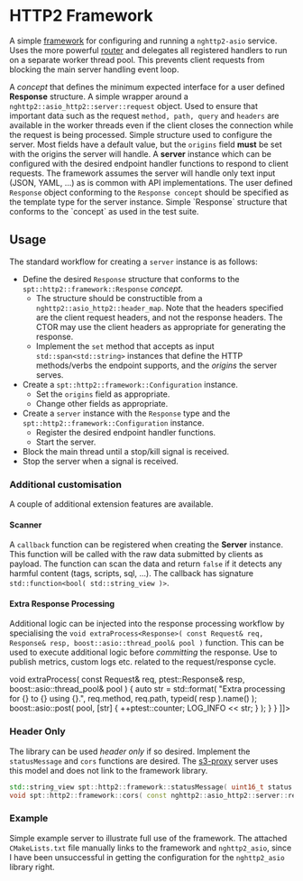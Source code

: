 # HTTP2 Framework
A simple [framework](https://github.com/sptrakesh/nghttp2-asio/tree/framework)
for configuring and running a `nghttp2-asio` service.  Uses the
more powerful [router](https://github.com/sptrakesh/http-router) and delegates all
registered handlers to run on a separate worker thread pool.  This prevents client
requests from blocking the main server handling event loop.

<tabs id="nghttp2-asio-framework">
  <tab title="Response" id="nghttp2-asio-framework-response">
    A <i>concept</i> that defines the minimum expected interface for a user defined <strong>Response</strong> structure.
    <code-block lang="C++" src="nghttp2/asio/response.hpp" collapsible="true"/>
  </tab>
  <tab title="Request" id="nghttp2-asio-framework-request">
    A simple wrapper around a <code>nghttp2::asio_http2::server::request</code> object.  Used to ensure that important data such as the request <code>method, path, query</code> and <code>headers</code> are available in the worker threads even if the client closes the connection while the request is being processed.
    <code-block lang="C++" src="nghttp2/asio/request.hpp" collapsible="true"/>
  </tab>
  <tab title="Configuration" id="nghttp2-asio-framework-configuration">
    Simple structure used to configure the server.  Most fields have a default value, but the <code>origins</code> field <strong>must</strong> be set with the origins the server will handle.
    <code-block lang="C++" src="nghttp2/asio/configuration.hpp" collapsible="true"/>
  </tab>
  <tab title="Server" id="nghttp2-asio-framework-server">
    A <strong>server</strong> instance which can be configured with the desired endpoint handler functions to respond to client requests.  The framework assumes the server will handle only text input (JSON, YAML, ...) as is common with API implementations.  The user defined <code>Response</code> object conforming to the <code>Response concept</code> should be specified as the template type for the server instance.
    <code-block lang="C++" src="nghttp2/asio/server.hpp" collapsible="true"/>
  </tab>
  <tab title="Response Example" id="nghttp2-asio-framework-response-sample">
    Simple `Response` structure that conforms to the `concept` as used in the test suite.
    <code-block lang="C++" src="nghttp2/asio/response.cpp" collapsible="true"/>
  </tab>
</tabs>

## Usage
The standard workflow for creating a `server` instance is as follows:
* Define the desired `Response` structure that conforms to the `spt::http2::framework::Response` *concept*.
  * The structure should be constructible from a `nghttp2::asio_http2::header_map`.  Note that the headers
    specified are the client request headers, and not the response headers.  The CTOR may use the client
    headers as appropriate for generating the response.
  * Implement the `set` method that accepts as input `std::span<std::string>` instances that define the HTTP 
    methods/verbs the endpoint supports, and the *origins* the server serves.
* Create a `spt::http2::framework::Configuration` instance.
  * Set the `origins` field as appropriate.
  * Change other fields as appropriate.
* Create a `server` instance with the `Response` type and the `spt::http2::framework::Configuration` instance.
  * Register the desired endpoint handler functions. 
  * Start the server.
* Block the main thread until a stop/kill signal is received.
* Stop the server when a signal is received.

### Additional customisation
A couple of additional extension features are available.

#### Scanner
A `callback` function can be registered when creating the **Server** instance.  This function
will be called with the raw data submitted by clients as payload.  The function can scan the
data and return `false` if it detects any harmful content (tags, scripts, sql, ...).  The
callback has signature `std::function<bool( std::string_view )>`.

#### Extra Response Processing
Additional logic can be injected into the response processing workflow by specialising the
`void extraProcess<Response>( const Request& req, Response& resp, boost::asio::thread_pool& pool )`
function.  This can be used to execute additional logic before *committing* the response.
Use to publish metrics, custom logs etc. related to the request/response cycle.

<code-block lang="C++" collapsible="true">
<![CDATA[
namespace spt::http2::framework
{
  template <>
  void extraProcess( const Request& req, ptest::Response& resp, boost::asio::thread_pool& pool )
  {
    auto str = std::format( "Extra processing for {} to {} using {}.", req.method, req.path, typeid( resp ).name() );
    boost::asio::post( pool, [str]
    {
      ++ptest::counter;
      LOG_INFO << str;
    } );
  }
}
]]>
</code-block>

### Header Only
The library can be used *header only* if so desired.  Implement the `statusMessage` and
`cors` functions are desired.  The [s3-proxy](s3-proxy.md) server uses this model and does
not link to the framework library.

```C++
std::string_view spt::http2::framework::statusMessage( uint16_t status );
void spt::http2::framework::cors( const nghttp2::asio_http2::server::request& req, const nghttp2::asio_http2::server::response& res, const Configuration& configuration );
```

### Example
Simple example server to illustrate full use of the framework.  The attached `CMakeLists.txt`
file manually links to the framework and `nghttp2_asio`, since I have been unsuccessful
in getting the configuration for the `nghttp2_asio` library right.

<tabs id="http2-framework-example">
  <tab title="cmake" id="http2-framework-example-cmake">
    <code-block lang="CMake" src="nghttp2/asio/CMakeLists.txt" collapsible="true"/>
  </tab>
  <tab title="server" id="http2-framework-example-server">
    <code-block lang="C++" src="nghttp2/asio/server.cpp" collapsible="true"/>
  </tab>
</tabs>
